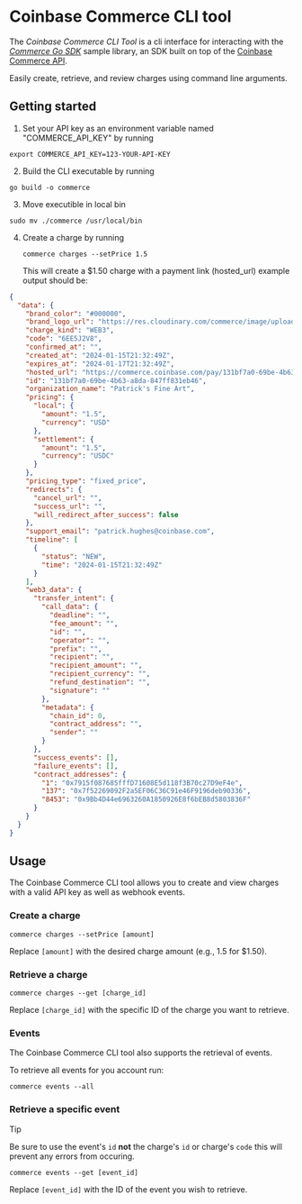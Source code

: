 # Coinbase Commerce CLI tool

The _Coinbase Commerce CLI Tool_ is a cli interface for interacting with the [_Commerce Go SDK_](https://github.com/coinbase-samples/commerce-sdk-go) sample library, an SDK built on top of the [Coinbase Commerce API](https://www.coinbase.com/commerce).

Easily create, retrieve, and review charges using command line arguments.

## Getting started

1. Set your API key as an environment variable named "COMMERCE_API_KEY" by running

```shell
export COMMERCE_API_KEY=123-YOUR-API-KEY
```

2. Build the CLI executable by running

```shell
go build -o commerce
```

3. Move executible in local bin

```shell
sudo mv ./commerce /usr/local/bin
```

4. Create a charge by running

   ```shell
   commerce charges --setPrice 1.5
   ```

   This will create a $1.50 charge with a payment link (hosted_url)
   example output should be:

```json
{
  "data": {
    "brand_color": "#000000",
    "brand_logo_url": "https://res.cloudinary.com/commerce/image/upload/v1653516296/dlwoolpero6qgsffxmpz.jpg",
    "charge_kind": "WEB3",
    "code": "6EE5J2V8",
    "confirmed_at": "",
    "created_at": "2024-01-15T21:32:49Z",
    "expires_at": "2024-01-17T21:32:49Z",
    "hosted_url": "https://commerce.coinbase.com/pay/131bf7a0-69be-4b63-a8da-847ff831eb46",
    "id": "131bf7a0-69be-4b63-a8da-847ff831eb46",
    "organization_name": "Patrick's Fine Art",
    "pricing": {
      "local": {
        "amount": "1.5",
        "currency": "USD"
      },
      "settlement": {
        "amount": "1.5",
        "currency": "USDC"
      }
    },
    "pricing_type": "fixed_price",
    "redirects": {
      "cancel_url": "",
      "success_url": "",
      "will_redirect_after_success": false
    },
    "support_email": "patrick.hughes@coinbase.com",
    "timeline": [
      {
        "status": "NEW",
        "time": "2024-01-15T21:32:49Z"
      }
    ],
    "web3_data": {
      "transfer_intent": {
        "call_data": {
          "deadline": "",
          "fee_amount": "",
          "id": "",
          "operator": "",
          "prefix": "",
          "recipient": "",
          "recipient_amount": "",
          "recipient_currency": "",
          "refund_destination": "",
          "signature": ""
        },
        "metadata": {
          "chain_id": 0,
          "contract_address": "",
          "sender": ""
        }
      },
      "success_events": [],
      "failure_events": [],
      "contract_addresses": {
        "1": "0x7915f087685fffD71608E5d118f3B70c27D9eF4e",
        "137": "0x7f52269092F2a5EF06C36C91e46F9196deb90336",
        "8453": "0x9Bb4D44e6963260A1850926E8f6bEB8d5803836F"
      }
    }
  }
}
```

## Usage

The Coinbase Commerce CLI tool allows you to create and view charges with a valid API key as well as webhook events.

### Create a charge

```shell
commerce charges --setPrice [amount]
```

Replace `[amount]` with the desired charge amount (e.g., 1.5 for $1.50).

### Retrieve a charge

```shell
commerce charges --get [charge_id]
```

Replace `[charge_id]` with the specific ID of the charge you want to retrieve.

### Events

The Coinbase Commerce CLI tool also supports the retrieval of events.

To retrieve all events for you account run:

```shell
commerce events --all
```

### Retrieve a specific event

> [!TIP]
> Be sure to use the event's `id` **not** the charge's `id` or charge's `code` this will prevent any errors from occuring.

```shell
commerce events --get [event_id]
```

Replace `[event_id]` with the ID of the event you wish to retrieve.
